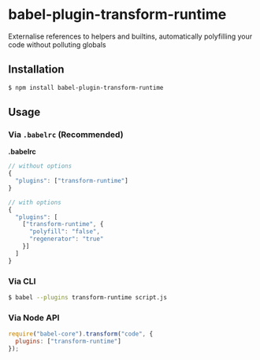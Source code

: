 # babel-plugin-transform-runtime

Externalise references to helpers and builtins, automatically polyfilling your code without polluting globals

## Installation

```sh
$ npm install babel-plugin-transform-runtime
```

## Usage

### Via `.babelrc` (Recommended)

**.babelrc**

```js
// without options
{
  "plugins": ["transform-runtime"]
}

// with options
{
  "plugins": [
    ["transform-runtime", {
      "polyfill": "false",
      "regenerator": "true"
    }]
  ]
}
```

### Via CLI

```sh
$ babel --plugins transform-runtime script.js
```

### Via Node API

```javascript
require("babel-core").transform("code", {
  plugins: ["transform-runtime"]
});
```
